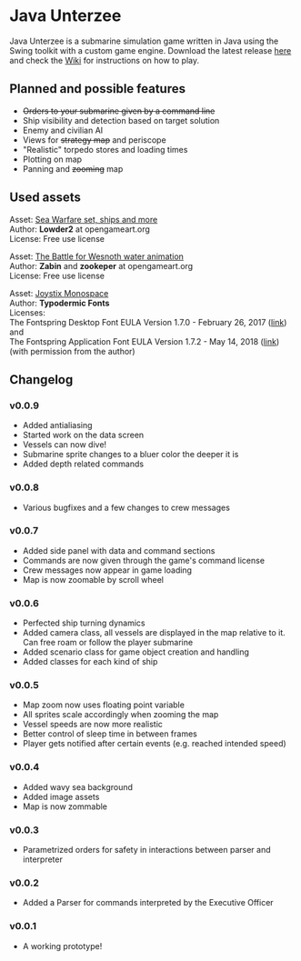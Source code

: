 # Java Unterzee
Java Unterzee is a submarine simulation game written in Java using the Swing toolkit with a custom game engine. Download the latest release [here](https://github.com/SebLavK/java-unterzee/releases) and check the [Wiki](https://github.com/SebLavK/java-unterzee/wiki) for instructions on how to play.

## Planned and possible features
* ~~Orders to your submarine given by a command line~~
* Ship visibility and detection based on target solution
* Enemy and civilian AI
* Views for ~~strategy map~~ and periscope
* "Realistic" torpedo stores and loading times
* Plotting on map
* Panning and ~~zooming~~ map

## Used assets
Asset: [Sea Warfare set, ships and more](https://opengameart.org/content/sea-warfare-set-ships-and-more)  
Author: **Lowder2** at opengameart.org  
License: Free use license  

Asset: [The Battle for Wesnoth water animation](https://opengameart.org/content/the-battle-for-wesnoth-water-animation)  
Author: **Zabin** and **zookeper** at opengameart.org  
License:  Free use license

Asset: [Joystix Monospace](http://typodermicfonts.com/proportional-joystix/)  
Author: **Typodermic Fonts**  
Licenses:  
The Fontspring Desktop Font EULA Version 1.7.0 - February 26, 2017 ([link](https://www.fontspring.com/lic/jcefupvyrh))  
and  
The Fontspring Application Font EULA Version 1.7.2 - May 14, 2018 ([link](https://www.fontspring.com/lic/avhl0opgxj)) (with permission from the author)

## Changelog

### v0.0.9
* Added antialiasing
* Started work on the data screen
* Vessels can now dive!
* Submarine sprite changes to a bluer color the deeper it is
* Added depth related commands

### v0.0.8
* Various bugfixes and a few changes to crew messages

### v0.0.7
* Added side panel with data and command sections
* Commands are now given through the game's command license
* Crew messages now appear in game loading
* Map is now zoomable by scroll wheel

### v0.0.6
* Perfected ship turning dynamics
* Added camera class, all vessels are displayed in the map relative to it. Can free roam or follow the player submarine
* Added scenario class for game object creation and handling
* Added classes for each kind of ship

### v0.0.5
* Map zoom now uses floating point variable
* All sprites scale accordingly when zooming the map
* Vessel speeds are now more realistic
* Better control of sleep time in between frames
* Player gets notified after certain events (e.g. reached intended speed)

### v0.0.4
* Added wavy sea background
* Added image assets
* Map is now zommable

### v0.0.3
* Parametrized orders for safety in interactions between parser and interpreter

### v0.0.2
* Added a Parser for commands interpreted by the Executive Officer

### v0.0.1
* A working prototype!
